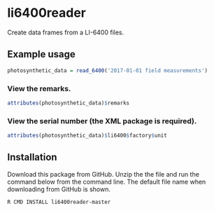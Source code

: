 # li6400reader
Create data frames from a LI-6400 files.

## Example usage
```r
photosynthetic_data = read_6400('2017-01-01 field measurements')
```

### View the remarks.
```r
attributes(photosynthetic_data)$remarks
```

### View the serial number (the XML package is required).
```r
attributes(photosynthetic_data)$li6400$factory$unit
```

## Installation
Download this package from GitHub. Unzip the the file and run the command below from the command line. The default file name when downloading from GitHub is shown.
```
R CMD INSTALL li6400reader-master
```


